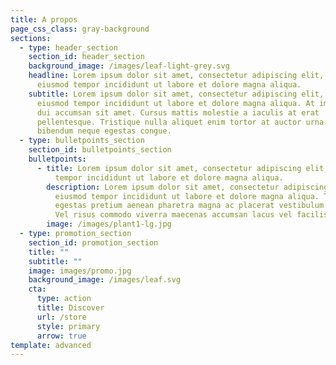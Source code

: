```yaml
---
title: A propos
page_css_class: gray-background
sections:
  - type: header_section
    section_id: header_section
    background_image: /images/leaf-light-grey.svg
    headline: Lorem ipsum dolor sit amet, consectetur adipiscing elit, sed do
      eiusmod tempor incididunt ut labore et dolore magna aliqua.
    subtitle: Lorem ipsum dolor sit amet, consectetur adipiscing elit, sed do
      eiusmod tempor incididunt ut labore et dolore magna aliqua. At imperdiet
      dui accumsan sit amet. Cursus mattis molestie a iaculis at erat
      pellentesque. Tristique nulla aliquet enim tortor at auctor urna. Eu mi
      bibendum neque egestas congue.
  - type: bulletpoints_section
    section_id: bulletpoints_section
    bulletpoints:
      - title: Lorem ipsum dolor sit amet, consectetur adipiscing elit, sed do eiusmod
          tempor incididunt ut labore et dolore magna aliqua.
        description: Lorem ipsum dolor sit amet, consectetur adipiscing elit, sed do
          eiusmod tempor incididunt ut labore et dolore magna aliqua. Turpis
          egestas pretium aenean pharetra magna ac placerat vestibulum lectus.
          Vel risus commodo viverra maecenas accumsan lacus vel facilisis.
        image: /images/plant1-lg.jpg
  - type: promotion_section
    section_id: promotion_section
    title: ""
    subtitle: ""
    image: images/promo.jpg
    background_image: /images/leaf.svg
    cta:
      type: action
      title: Discover
      url: /store
      style: primary
      arrow: true
template: advanced
---
```

